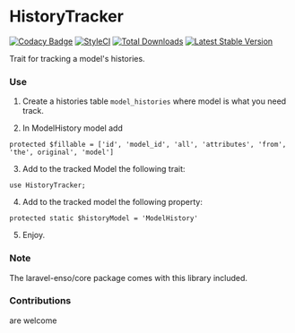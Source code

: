 # HistoryTracker
[![Codacy Badge](https://api.codacy.com/project/badge/Grade/71c1e5e3e2c940fa8f3fb0ebda9db1fb)](https://www.codacy.com/app/laravel-enso/HistoryTracker?utm_source=github.com&utm_medium=referral&utm_content=laravel-enso/HistoryTracker&utm_campaign=badger)
[![StyleCI](https://styleci.io/repos/85500161/shield?branch=master)](https://styleci.io/repos/85500161)
[![Total Downloads](https://poser.pugx.org/laravel-enso/historytracker/downloads)](https://packagist.org/packages/laravel-enso/historytracker)
[![Latest Stable Version](https://poser.pugx.org/laravel-enso/historytracker/version)](https://packagist.org/packages/laravel-enso/historytracker)

Trait for tracking a model's histories.

### Use

1. Create a histories table `model_histories` where model is what you need track.

2. In ModelHistory model add

```
protected $fillable = ['id', 'model_id', 'all', 'attributes', 'from', 'the', original', 'model']
```

3. Add to the tracked Model the following trait:

```
use HistoryTracker;
```

4. Add to the tracked model the following property:

`protected static $historyModel = 'ModelHistory'`

5. Enjoy.

### Note

The laravel-enso/core package comes with this library included.

### Contributions

are welcome